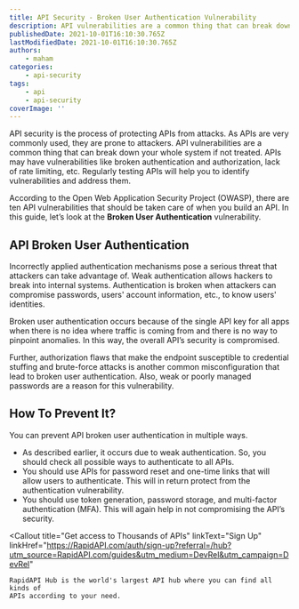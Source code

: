 ```yaml
---
title: API Security - Broken User Authentication Vulnerability
description: API vulnerabilities are a common thing that can break down your whole system if not treated. APIs may have vulnerabilities like broken authentication and authorization, lack of rate limiting, etc.
publishedDate: 2021-10-01T16:10:30.765Z
lastModifiedDate: 2021-10-01T16:10:30.765Z
authors:
    - maham
categories:
    - api-security
tags:
    - api
    - api-security
coverImage: ''
---
```


<Lead>

API security is the process of protecting APIs from attacks. As APIs are very commonly used, they are prone to attackers. API vulnerabilities are a common thing that can break down your whole system if not treated. APIs may have vulnerabilities like broken authentication and authorization, lack of rate limiting, etc. Regularly testing APIs will help you to identify vulnerabilities and address them.

</Lead>

According to the Open Web Application Security Project (OWASP), there are ten API vulnerabilities that should be taken care of when you build an API. In this guide, let’s look at the **Broken User Authentication** vulnerability.

## API Broken User Authentication

Incorrectly applied authentication mechanisms pose a serious threat that attackers can take advantage of. Weak authentication allows hackers to break into internal systems. Authentication is broken when attackers can compromise passwords, users' account information, etc., to know users' identities.

Broken user authentication occurs because of the single API key for all apps when there is no idea where traffic is coming from and there is no way to pinpoint anomalies. In this way, the overall API’s security is compromised.

Further, authorization flaws that make the endpoint susceptible to credential stuffing and brute-force attacks is another common misconfiguration that lead to broken user authentication. Also, weak or poorly managed passwords are a reason for this vulnerability.

## How To Prevent It?

You can prevent API broken user authentication in multiple ways.

-   As described earlier, it occurs due to weak authentication. So, you should check all possible ways to authenticate to all APIs.
-   You should use APIs for password reset and one-time links that will allow users to authenticate. This will in return protect from the authentication vulnerability.
-   You should use token generation, password storage, and multi-factor authentication (MFA). This will again help in not compromising the API’s security.

<Callout
	title="Get access to Thousands of APIs"
	linkText="Sign Up"
	linkHref="https://RapidAPI.com/auth/sign-up?referral=/hub?utm_source=RapidAPI.com/guides&utm_medium=DevRel&utm_campaign=DevRel"
>
	RapidAPI Hub is the world's largest API hub where you can find all kinds of
	APIs according to your need.
</Callout>

